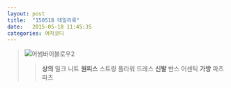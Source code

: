 ```yaml
---
layout: post
title:  "150518 데일리룩"
date:   2015-05-18 11:45:35
categories: 여자코디
---
```


>![어썸바이블로우2](https://postfiles14.naver.net/20140715_29/8905232_1405414448990MoapY_JPEG/IMG_9574.JPG?type=w1)
>>**상의**  밀크 니트 
**원피스**  스트링 플라워 드레스 
**신발**  반스 어센틱
**가방** 파츠파츠 

